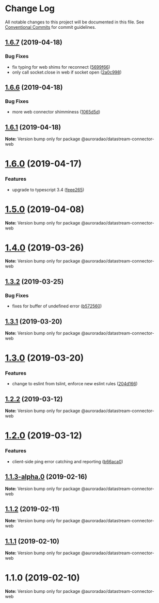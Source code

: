 # Change Log

All notable changes to this project will be documented in this file.
See [Conventional Commits](https://conventionalcommits.org) for commit guidelines.

## [1.6.7](https://github.com/AuroraDAO/datastream-client-js/compare/v1.6.6...v1.6.7) (2019-04-18)


### Bug Fixes

* fix typing for web shims for reconnect ([5699f66](https://github.com/AuroraDAO/datastream-client-js/commit/5699f66))
* only call socket.close in web if socket open ([2a0c998](https://github.com/AuroraDAO/datastream-client-js/commit/2a0c998))





## [1.6.6](https://github.com/AuroraDAO/datastream-client-js/compare/v1.6.5...v1.6.6) (2019-04-18)


### Bug Fixes

* more web connector shimminess ([1065d5d](https://github.com/AuroraDAO/datastream-client-js/commit/1065d5d))





## [1.6.1](https://github.com/AuroraDAO/datastream-client-js/compare/v1.6.0...v1.6.1) (2019-04-18)

**Note:** Version bump only for package @auroradao/datastream-connector-web





# [1.6.0](https://github.com/AuroraDAO/datastream-client-js/compare/v1.5.0...v1.6.0) (2019-04-17)


### Features

* upgrade to typescript 3.4 ([feee265](https://github.com/AuroraDAO/datastream-client-js/commit/feee265))





# [1.5.0](https://github.com/AuroraDAO/datastream-client-js/compare/v1.4.1...v1.5.0) (2019-04-08)

**Note:** Version bump only for package @auroradao/datastream-connector-web





# [1.4.0](https://github.com/AuroraDAO/datastream-client-js/compare/v1.3.2...v1.4.0) (2019-03-26)

**Note:** Version bump only for package @auroradao/datastream-connector-web





## [1.3.2](https://github.com/AuroraDAO/datastream-client-js/compare/v1.3.1...v1.3.2) (2019-03-25)


### Bug Fixes

* fixes for buffer of undefined error ([b572560](https://github.com/AuroraDAO/datastream-client-js/commit/b572560))





## [1.3.1](https://github.com/AuroraDAO/datastream-client-js/compare/v1.3.0...v1.3.1) (2019-03-20)

**Note:** Version bump only for package @auroradao/datastream-connector-web





# [1.3.0](https://github.com/AuroraDAO/datastream-client-js/compare/v1.2.2...v1.3.0) (2019-03-20)


### Features

* change to eslint from tslint, enforce new eslint rules ([204d166](https://github.com/AuroraDAO/datastream-client-js/commit/204d166))





## [1.2.2](https://github.com/AuroraDAO/datastream-client-js/compare/v1.2.1...v1.2.2) (2019-03-12)

**Note:** Version bump only for package @auroradao/datastream-connector-web

# [1.2.0](https://github.com/AuroraDAO/datastream-client-js/compare/v1.1.3...v1.2.0) (2019-03-12)

### Features

- client-side ping error catching and reporting ([b66aca0](https://github.com/AuroraDAO/datastream-client-js/commit/b66aca0))

## [1.1.3-alpha.0](https://github.com/AuroraDAO/datastream-client-js/compare/v1.1.2...v1.1.3-alpha.0) (2019-02-16)

**Note:** Version bump only for package @auroradao/datastream-connector-web

## [1.1.2](https://github.com/AuroraDAO/datastream-client-js/compare/v1.1.1...v1.1.2) (2019-02-11)

**Note:** Version bump only for package @auroradao/datastream-connector-web

## [1.1.1](https://github.com/AuroraDAO/datastream-client-js/compare/v1.1.0...v1.1.1) (2019-02-10)

**Note:** Version bump only for package @auroradao/datastream-connector-web

# 1.1.0 (2019-02-10)

**Note:** Version bump only for package @auroradao/datastream-connector-web
